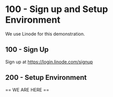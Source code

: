 # 100 - Sign up and Setup Environment

We use Linode for this demonstration.

## 100 - Sign Up

Sign up at https://login.linode.com/signup

## 200 - Setup Environment

== WE ARE HERE ==
